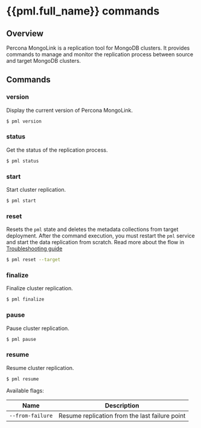 # {{pml.full_name}} commands

## Overview

Percona MongoLink is a replication tool for MongoDB clusters. It provides commands to manage and monitor the replication process between source and target MongoDB clusters.

## Commands

### version

Display the current version of Percona MongoLink.

```{.bash data-prompt="$"$}
$ pml version
```

### status

Get the status of the replication process.

```{.bash data-prompt="$"$}
$ pml status
```

### start

Start cluster replication.

```{.bash data-prompt="$"$}
$ pml start
```

### reset

Resets the `pml` state and deletes the metadata collections from target deployment. After the command execution, you must restart the `pml` service and start the data replication from scratch. Read more about the flow in [Troubleshooting guide](troubleshooting.md) 

```{.bash data-prompt="$"$}
$ pml reset --target
```

### finalize

Finalize cluster replication.

```{.bash data-prompt="$"$}
$ pml finalize
```

### pause

Pause cluster replication.

```{.bash data-prompt="$"$}
$ pml pause
```

### resume

Resume cluster replication.

```{.bash data-prompt="$"$}
$ pml resume
```

Available flags:

| Name | Description|
| -----| -----------|
| `--from-failure` | Resume replication from the last failure point |
